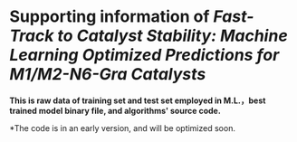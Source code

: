 # Supporting information of _Fast-Track to Catalyst Stability: Machine Learning Optimized Predictions for M1/M2-N6-Gra Catalysts_

**This is raw data of training set and test set employed in M.L.，best trained model binary file, and algorithms' source code.**

*The code is in an early version, and will be optimized soon.
